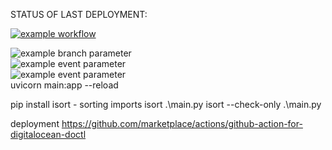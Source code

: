 STATUS OF LAST DEPLOYMENT:<br>

[![example workflow](https://github.com/smartguy-coder/dep/actions/workflows/main.yml/badge.svg)](
https://github.com/smartguy-coder/dep/actions/workflows/main.yml)<br>


![example branch parameter](https://github.com/smartguy-coder/dep/actions/workflows/main.yml/badge.svg?branch=master)<br>
![example event parameter](https://github.com/smartguy-coder/dep/actions/workflows/main.yml/badge.svg?event=push)<br>
![example event parameter](https://github.com/smartguy-coder/dep/actions/workflows/main.yml/badge.svg?event=pull_request)<br>
uvicorn main:app --reload

 pip install isort  - sorting imports
isort .\main.py
isort --check-only .\main.py


deployment
https://github.com/marketplace/actions/github-action-for-digitalocean-doctl


